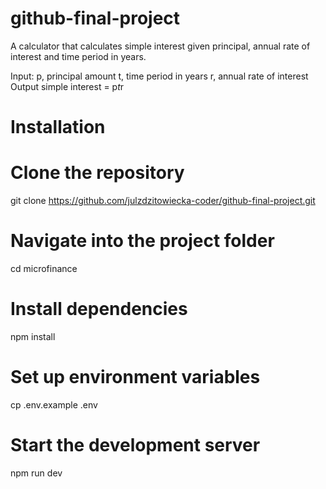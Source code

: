 # github-final-project
A calculator that calculates simple interest given principal, annual rate of interest and time period in years.

Input:
   p, principal amount
   t, time period in years
   r, annual rate of interest
Output
   simple interest = p*t*r

# Installation
# Clone the repository
git clone https://github.com/julzdzitowiecka-coder/github-final-project.git

# Navigate into the project folder
cd microfinance

# Install dependencies
npm install

# Set up environment variables
cp .env.example .env

# Start the development server
npm run dev
